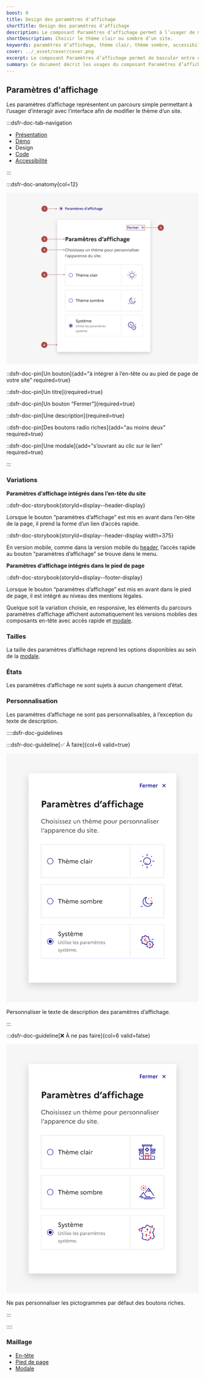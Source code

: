```yaml
---
boost: 0
title: Design des paramètres d'affichage
shortTitle: Design des paramètres d'affichage
description: Le composant Paramètres d’affichage permet à l’usager de modifier le thème visuel d’un site entre mode clair et mode sombre.
shortDescription: Choisir le thème clair ou sombre d’un site.
keywords: paramètres d’affichage, thème clair, thème sombre, accessibilité, modale, interface, design system, expérience utilisateur, header, footer
cover: ../_asset/cover/cover.png
excerpt: Le composant Paramètres d’affichage permet de basculer entre un thème clair ou sombre. Il s’intègre dans l’en-tête ou le pied de page et s’utilise via une modale dédiée.
summary: Ce document décrit les usages du composant Paramètres d’affichage, qui offre à l’usager le choix entre un thème clair ou sombre pour améliorer son confort de navigation. Il précise où et comment intégrer ce composant, les comportements attendus lors de l’ouverture de la modale et la gestion de l’arrière-plan. Le changement de thème s’opère instantanément, sans validation supplémentaire. Ce guide s’adresse aux concepteurs souhaitant offrir une personnalisation simple et accessible de l’interface.
---
```


## Paramètres d'affichage

Les paramètres d’affichage représentent un parcours simple permettant à l’usager d’interagir avec l’interface afin de modifier le thème d’un site.

:::dsfr-doc-tab-navigation

- [Présentation](../index.md)
- [Démo](../demo/index.md)
- Design
- [Code](../code/index.md)
- [Accessibilité](../accessibility/index.md)

:::

:::dsfr-doc-anatomy{col=12}

![Anatomie des paramètres d'affichage](../_asset/anatomy/anatomy-1.png)

::dsfr-doc-pin[Un bouton]{add="à intégrer à l’en-tête ou au pied de page de votre site" required=true}

::dsfr-doc-pin[Un titre]{required=true}

::dsfr-doc-pin[Un bouton “Fermer”]{required=true}

::dsfr-doc-pin[Une description]{required=true}

::dsfr-doc-pin[Des boutons radio riches]{add="au moins deux" required=true}

::dsfr-doc-pin[Une modale]{add="s’ouvrant au clic sur le lien" required=true}

:::

### Variations

**Paramètres d’affichage intégrés dans l’en-tête du site**

::dsfr-doc-storybook{storyId=display--header-display}

Lorsque le bouton “paramètres d’affichage” est mis en avant dans l’en-tête de la page, il prend la forme d’un lien d’accès rapide.

::dsfr-doc-storybook{storyId=display--header-display width=375}

En version mobile, comme dans la version mobile du [header](../../../../header/_part/doc/index.md), l’accès rapide au bouton “paramètres d’affichage” se trouve dans le menu.

**Paramètres d’affichage intégrés dans le pied de page**

::dsfr-doc-storybook{storyId=display--footer-display}

Lorsque le bouton “paramètres d’affichage” est mis en avant dans le pied de page, il est intégré au niveau des mentions légales.

Quelque soit la variation choisie, en responsive, les éléments du parcours paramètres d’affichage affichent automatiquement les versions mobiles des composants en-tête avec accès rapide et [modale](../../../../modal/_part/doc/index.md).

### Tailles

La taille des paramètres d’affichage reprend les options disponibles au sein de la [modale](../../../../modal/_part/doc/index.md).

### États

Les paramètres d’affichage ne sont sujets à aucun changement d’état.

### Personnalisation

Les paramètres d’affichage ne sont pas personnalisables, à l’exception du texte de description.

::::dsfr-doc-guidelines

:::dsfr-doc-guideline[✅ À faire]{col=6 valid=true}

![À faire](../_asset/custom/do-1.png)

Personnaliser le texte de description des paramètres d’affichage.

:::

:::dsfr-doc-guideline[❌ À ne pas faire]{col=6 valid=false}

![À ne pas faire](../_asset/custom/dont-1.png)

Ne pas personnaliser les pictogrammes par défaut des boutons riches.

:::

::::

### Maillage

- [En-tête](../../../../header/_part/doc/index.md)
- [Pied de page](../../../../footer/_part/doc/index.md)
- [Modale](../../../../modal/_part/doc/index.md)
